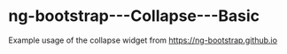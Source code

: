 # ng-bootstrap---Collapse---Basic
Example usage of the collapse widget from https://ng-bootstrap.github.io

